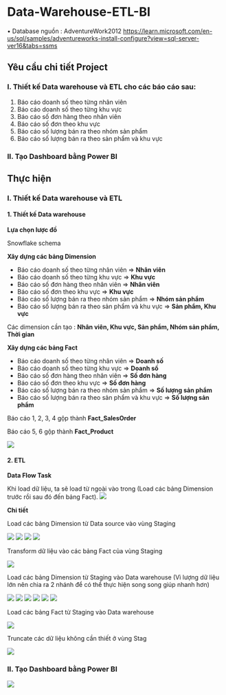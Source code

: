 # Data-Warehouse-ETL-BI

•	Database nguồn : AdventureWork2012
 https://learn.microsoft.com/en-us/sql/samples/adventureworks-install-configure?view=sql-server-ver16&tabs=ssms
## Yêu cầu chi tiết Project
### I.	Thiết kế Data warehouse và  ETL cho các báo cáo sau:
1.	Báo cáo doanh số theo từng nhân viên
2.	Báo cáo doanh số theo từng khu vực
3.	Báo cáo số đơn hàng theo nhân viên
4.	Báo cáo số đơn theo khu vực
5.	Báo cáo số lượng bán ra theo nhóm sản phẩm 
6.	Báo cáo số lượng bán ra theo sản phẩm và khu vực
### II.	Tạo Dashboard bằng Power BI
## Thực hiện
### I.	Thiết kế Data warehouse và  ETL
#### 1. Thiết kế Data warehouse
**Lựa chọn lược đồ**

Snowflake schema

**Xây dựng các bảng Dimension**

- Báo cáo doanh số theo từng nhân viên => **Nhân viên** 
- Báo cáo doanh số theo từng khu vực => **Khu vực**
- Báo cáo số đơn hàng theo nhân viên => **Nhân viên**
- Báo cáo số đơn theo khu vực => **Khu vực**
- Báo cáo số lượng bán ra theo nhóm sản phẩm  => **Nhóm sản phẩm**
- Báo cáo số lượng bán ra theo sản phẩm và khu vực => **Sản phẩm, Khu vực**

Các dimension cần tạo : **Nhân viên, Khu vực, Sản phẩm,  Nhóm sản phẩm, Thời gian**

**Xây dựng các bảng Fact**

- Báo cáo doanh số theo từng nhân viên => **Doanh số**
- Báo cáo doanh số theo từng khu vực => **Doanh số**
- Báo cáo số đơn hàng theo nhân viên =>  **Số đơn hàng**
- Báo cáo số đơn theo khu vực => **Số đơn hàng**
- Báo cáo số lượng bán ra theo nhóm sản phẩm  => **Số lượng sản phẩm**
- Báo cáo số lượng bán ra theo sản phẩm và khu vực => **Số lượng sản phẩm**

Báo cáo 1, 2, 3, 4 gộp thành **Fact_SalesOrder**

Báo cáo 5, 6  gộp thành **Fact_Product**

<img src="img/diagram.png">

#### 2. ETL
**Data Flow Task**

Khi load dữ liệu, ta sẽ load từ ngoài vào trong (Load các bảng Dimension trước rồi sau đó đến bảng Fact).
<img src="img/DataFlowTask.png">

**Chi tiết**

Load các bảng Dimension từ Data source vào vùng Staging

<img src="img/LoadStagLv1.png">
<img src="img/LoadStagLv2.png">
<img src="img/LoadStagLv3.png">
<img src="img/LoadStaglv4.png">

Transform dữ liệu vào các bảng Fact của vùng Staging

<img src="img/Transform.png">

Load các bảng Dimension từ Staging vào Data warehouse (Vì lượng dữ liệu lớn nên chia ra 2 nhánh để có thể thực hiện song song giúp nhanh hơn)

<img src="img/LoadDimLv1.png">
<img src="img/LoadDimLv2.png">
<img src="img/LoadDimLv3.png">
<img src="img/LoadDimLevel1.png">
<img src="img/LoadDimLevel2.png">
<img src="img/LoadDimLevel3.png">

Load các bảng Fact từ Staging vào Data warehouse

<img src="img/LoadFact.png">

Truncate các dữ liệu không cần thiết ở vùng Stag

<img src="img/TruncateStag.png">

### II.	Tạo Dashboard bằng Power BI

<img src="SalesReport.png">

